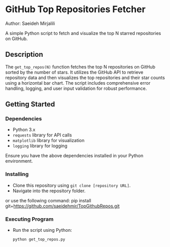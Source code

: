 # GitHub Top Repositories Fetcher
Author: Saeideh Mirjalili

A simple Python script to fetch and visualize the top N starred repositories on GitHub.

## Description

The `get_top_repos(N)` function fetches the top N repositories on GitHub sorted by the number of stars. It utilizes the GitHub API to retrieve repository data and then visualizes the top repositories and their star counts using a horizontal bar chart. The script includes comprehensive error handling, logging, and user input validation for robust performance.

## Getting Started

### Dependencies

- Python 3.x
- `requests` library for API calls
- `matplotlib` library for visualization
- `logging` library for logging

Ensure you have the above dependencies installed in your Python environment.

### Installing

- Clone this repository using `git clone [repository URL]`.
- Navigate into the repository folder.

or use the following command:
pip install git+https://github.com/saeidehmir/TopGithubRepos.git


### Executing Program

- Run the script using Python:

  ```bash
  python get_top_repos.py
